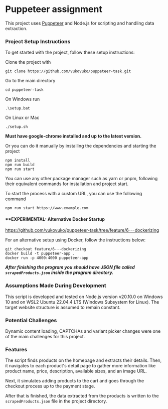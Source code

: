 # Puppeteer assignment

This project uses [Puppeteer](https://pptr.dev/) and Node.js for scripting and handling data extraction.

### Project Setup Instructions

To get started with the project, follow these setup instructions:

Clone the project with 
```
git clone https://github.com/vukovuko/puppeteer-task.git
```

Go to the main directory
```
cd puppeteer-task
```
On Windows run
```
.\setup.bat
```
On Linux or Mac
```
./setup.sh
```
**Must have google-chrome installed and up to the latest version.**

Or you can do it manually by installing the dependencies and starting the project
```
npm install
npm run build
npm run start
```
You can use any other package manager such as yarn or pnpm, following their equivalent commands for installation and project start.

To start the process with a custom URL, you can use the following command
```
npm run start https://www.example.com
```

#### **EXPERIMENTAL: Alternative Docker Startup
https://github.com/vukovuko/puppeteer-task/tree/feature/6---dockerizing

For an alternative setup using Docker, follow the instructions below:
```
git checkout feature/6---dockerizing
docker build -t puppeteer-app .
docker run -p 4000:4000 puppeteer-app
```

***After finishing the program you should have JSON file called `scrapedProducts.json` inside the program directory.***

### Assumptions Made During Development

This script is developed and tested on Node.js version v20.10.0 on Windows 10 and on WSL2 Ubuntu 22.04.4 LTS (Windows Subsystem for Linux).
The target website structure is assumed to remain constant.

### Potential Challenges

Dynamic content loading, CAPTCHAs and variant picker changes were one of the main challenges for this project.

### Features

The script finds products on the homepage and extracts their details. Then, it navigates to each product's detail page to gather more information like product name, price, description, available sizes, and an image URL.

Next, it simulates adding products to the cart and goes through the checkout process up to the payment stage.

After that is finished, the data extracted from the products is written to the `scrapedProducts.json` file in the project directory.
